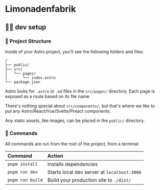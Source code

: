 # Limonadenfabrik

## 👨‍💻 dev setup

### 🚀 Project Structure

Inside of your Astro project, you'll see the following folders and files:

```
/
├── public/
├── src/
│   └── pages/
│       └── index.astro
└── package.json
```

Astro looks for `.astro` or `.md` files in the `src/pages/` directory. Each page is exposed as a route based on its file name.

There's nothing special about `src/components/`, but that's where we like to put any Astro/React/Vue/Svelte/Preact components.

Any static assets, like images, can be placed in the `public/` directory.

### 🧞 Commands

All commands are run from the root of the project, from a terminal:

| Command          | Action                                      |
| :--------------- | :------------------------------------------ |
| `pnpm install`   | Installs dependencies                       |
| `pnpm run dev`   | Starts local dev server at `localhost:3000` |
| `pnpm run build` | Build your production site to `./dist/`     |

